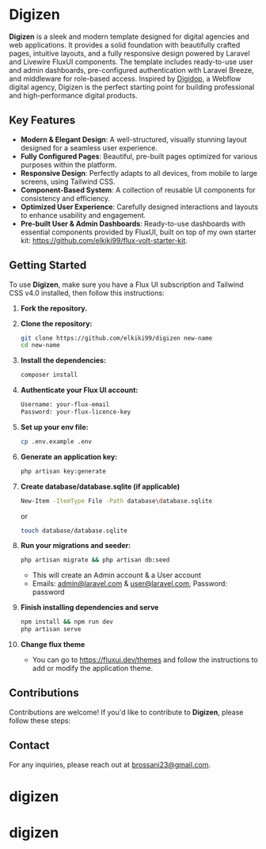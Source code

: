 # Digizen

**Digizen** is a sleek and modern template designed for digital agencies and web applications. It provides a solid foundation with beautifully crafted pages, intuitive layouts, and a fully responsive design powered by Laravel and Livewire FluxUI components. The template includes ready-to-use user and admin dashboards, pre-configured authentication with Laravel Breeze, and middleware for role-based access. Inspired by [Digidop](https://www.digidop.com/), a Webflow digital agency, Digizen is the perfect starting point for building professional and high-performance digital products.




## Key Features

- **Modern & Elegant Design**: A well-structured, visually stunning layout designed for a seamless user experience.
- **Fully Configured Pages**: Beautiful, pre-built pages optimized for various purposes within the platform.
- **Responsive Design**: Perfectly adapts to all devices, from mobile to large screens, using Tailwind CSS.
- **Component-Based System**: A collection of reusable UI components for consistency and efficiency.
- **Optimized User Experience**: Carefully designed interactions and layouts to enhance usability and engagement.
- **Pre-built User & Admin Dashboards**: Ready-to-use dashboards with essential components provided by FluxUI, built on top of my own starter kit: https://github.com/elkiki99/flux-volt-starter-kit.

## Getting Started

To use **Digizen**, make sure you have a Flux UI subscription and Tailwind CSS v4.0 installed, then follow this instructions:

1. **Fork the repository.**

2. **Clone the repository:**

    ```bash
    git clone https://github.com/elkiki99/digizen new-name
    cd new-name
    ```

3. **Install the dependencies:**

    ```bash
    composer install
    ```
        
4. **Authenticate your Flux UI account:**
      
    ```bash
    Username: your-flux-email
    Password: your-flux-licence-key
    ```
    
5. **Set up your env file:**
   
    ```bash
    cp .env.example .env
    ```

6. **Generate an application key:**

     ```bash
    php artisan key:generate
     ```

7. **Create database/database.sqlite (if applicable)**

     ```bash
    New-Item -ItemType File -Path database\database.sqlite
     ```
    or
     ```bash
    touch database/database.sqlite
     ```
    
8. **Run your migrations and seeder:**

    ```bash
    php artisan migrate && php artisan db:seed
    ```
    
    - This will create an Admin account & a User account
    - Emails: admin@laravel.com & user@laravel.com, Password: password

9. **Finish installing dependencies and serve**

    ```bash
    npm install && npm run dev
    php artisan serve
    ```
    
10. **Change flux theme**

    - You can go to https://fluxui.dev/themes and follow the instructions to add or modify the application theme.
      
## Contributions

Contributions are welcome! If you'd like to contribute to **Digizen**, please follow these steps:

## Contact

For any inquiries, please reach out at brossani23@gmail.com.
# digizen
# digizen
